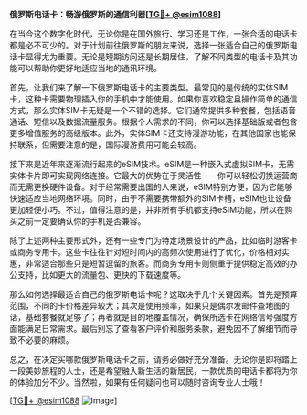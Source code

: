 **俄罗斯电话卡：畅游俄罗斯的通信利器[[TG💪+ @esim1088](https://t.me/s/esim1088)]**

在当今这个数字化时代，无论你是在国外旅行、学习还是工作，一张合适的电话卡都是必不可少的。对于计划前往俄罗斯的朋友来说，选择一张适合自己的俄罗斯电话卡显得尤为重要。无论是短期访问还是长期居住，了解不同类型的电话卡及其功能可以帮助你更好地适应当地的通讯环境。

首先，让我们来了解一下俄罗斯电话卡的主要类型。最常见的是传统的实体SIM卡，这种卡需要物理插入你的手机中才能使用。如果你喜欢稳定且操作简单的通信方式，那么实体SIM卡无疑是一个不错的选择。它们通常提供多种套餐，包括语音通话、短信以及数据流量服务。根据个人需求的不同，你可以选择基础版或者包含更多增值服务的高级版本。此外，实体SIM卡还支持漫游功能，在其他国家也能保持联系，但需要注意的是，国际漫游费用可能会较高。

接下来是近年来逐渐流行起来的eSIM技术。eSIM是一种嵌入式虚拟SIM卡，无需实体卡片即可实现网络连接。它最大的优势在于灵活性——你可以轻松切换运营商而无需更换硬件设备。对于经常需要出国的人来说，eSIM特别方便，因为它能够快速适应当地网络环境。同时，由于不需要携带额外的SIM卡槽，eSIM也让设备更加轻便小巧。不过，值得注意的是，并非所有手机都支持eSIM功能，所以在购买之前一定要确认你的手机是否兼容。

除了上述两种主要形式外，还有一些专门为特定场景设计的产品，比如临时游客卡或商务专用卡。这些卡往往针对短时间内的高频次使用进行了优化，价格相对实惠，非常适合那些只是短暂逗留的旅客。而商务专用卡则侧重于提供稳定高效的办公支持，比如更大的流量包、更快的下载速度等。

那么如何选择最适合自己的俄罗斯电话卡呢？这取决于几个关键因素。首先是预算范围，不同的卡价格差异较大；其次是使用频率，如果只是偶尔发邮件查地图的话，基础套餐就足够了；再者就是目的地覆盖情况，确保所选卡在网络信号强度方面能满足日常需求。最后别忘了查看客户评价和服务条款，避免因不了解细节而导致不必要的麻烦。

总之，在决定买哪款俄罗斯电话卡之前，请务必做好充分准备。无论你是即将踏上一段美妙旅程的人士，还是希望融入新生活的新居民，一款优质的电话卡都将为你的体验加分不少。当然啦，如果有任何疑问也可以随时咨询专业人士哦！

[[TG💪+ @esim1088](https://t.me/s/esim1088) ![Image](https://i.postimg.cc/4NQfJmqS/Snipaste-2025-05-13-00-14-12.png)]